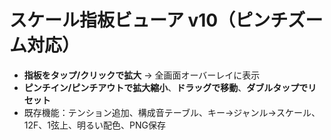 # スケール指板ビューア v10（ピンチズーム対応）
- **指板をタップ/クリックで拡大** → 全画面オーバーレイに表示
- **ピンチイン/ピンチアウトで拡大縮小**、**ドラッグで移動**、**ダブルタップでリセット**
- 既存機能：テンション追加、構成音テーブル、キー→ジャンル→スケール、12F、1弦上、明るい配色、PNG保存
